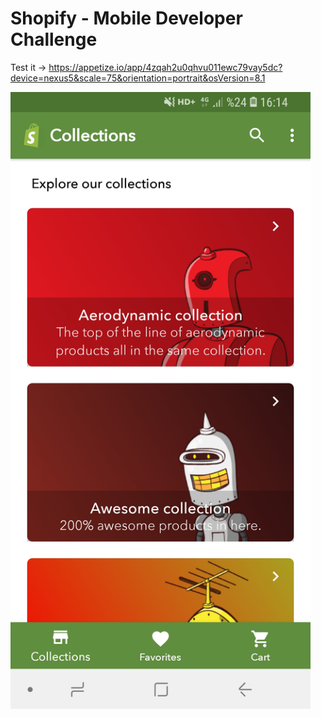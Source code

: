 # Shopify - Mobile Developer Challenge
Test it -> https://appetize.io/app/4zqah2u0qhvu011ewc79vay5dc?device=nexus5&scale=75&orientation=portrait&osVersion=8.1

<img src="https://github.com/AzizUtku/Shopify-MobileDeveloperInternChallenge/blob/master/Shopify/Custom%20Collections%20List%20Page.jpg" width="480">
